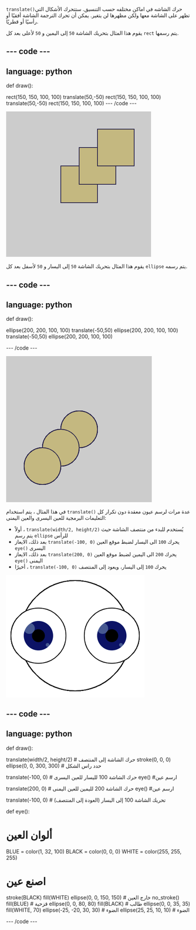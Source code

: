 `translate()`حرك الشاشه في اماكن مختلفه حسب التنسيق. ستتحرك الأشكال التي تظهر على الشاشة معها ولكن مظهرها لن يتغير. يمكن أن تحرك الترجمة الشاشة أفقيًا أو رأسيًا أو قطريًا.

يقوم هذا المثال بتحريك الشاشة `50` إلى اليمين و `50` لأعلى بعد كل `rect` يتم رسمها.

--- code ---
---
language: python
---

def draw():

  rect(150, 150, 100, 100)
  translate(50,-50)
  rect(150, 150, 100, 100)
  translate(50,-50)
  rect(150, 150, 100, 100)
--- /code ---

![صورة لمربع أصلي ومربعين مترجمين. حركت كل ترجمة المربع لليمين <code>50</code> ولأسفل <code>50</code>](images/translate_square.png)

يقوم هذا المثال بتحريك الشاشة `50` إلى اليسار و `50` لأسفل بعد كل `ellipse` يتم رسمه.

--- code ---
---
language: python
---

def draw():

  ellipse(200, 200, 100, 100)
  translate(-50,50)
  ellipse(200, 200, 100, 100)
  translate(-50,50)
  ellipse(200, 200, 100, 100)

--- /code ---

![صورة لدائرة أصلية ودائرتين مترجمتين. حركت كل ترجمة المربع لليمين `50` ولأسفل `50`](images/translate_circle.png)

في هذا المثال ، يتم استخدام `translate()` عدة مرات لرسم عيون معقدة دون تكرار كل التعليمات البرمجية للعين اليسرى والعين اليمنى:
+ أولاً ، `translate(width/2, height/2)` يُستخدم للبدء من منتصف الشاشة حيث يتم رسم `ellipse` للرأس
+ بعد ذلك، الايعاز `translate(-100, 0)` يحرك `100` الى اليسار لضبط موقع العين `eye()` اليسرى
+ بعد ذلك، الايعاز `translate(200, 0)` يحرك `200` الى اليمين لضبط موقع العين `eye()` اليمنى
+ أخيرًا ، `translate(-100, 0)` يحرك `100` إلى اليسار، ويعود إلى المنتصف

![صورة رأس دائرة بالعين اليسرى واليمنى](images/translate_eyes.png)

--- code ---
---
language: python
---

def draw():
  
  translate(width/2, height/2) # حرك الشاشة إلى المنتصف 
  stroke(0, 0, 0)
  ellipse(0, 0, 300, 300) # حدد راس الشكل
  
  translate(-100, 0) # حرك الشاشة 100 لليسار للعين اليسرى
  eye() #ارسم عين
    
  translate(200, 0) # حرك الشاشة 200 لليمين للعين اليمنى
  eye() #ارسم عين
  
  translate(-100, 0) # تحريك الشاشة 100 إلى اليسار (العودة إلى المنتصف)

def eye():

# ألوان العين
  BLUE = color(1, 32, 100)
  BLACK = color(0, 0, 0)
  WHITE = color(255, 255, 255)
  
# اصنع عين
  stroke(BLACK)
  fill(WHITE)
  ellipse(0, 0, 150, 150) # خارج العين
  no_stroke()
  fill(BLUE) # قزحية
  ellipse(0, 0, 80, 80)
  fill(BLACK) # طالب
  ellipse(0, 0, 35, 35)
  fill(WHITE, 70)
  ellipse(-25, -20, 30, 30) # الضوء
  ellipse(25, 25, 10, 10) # الضوء

--- /code ---

